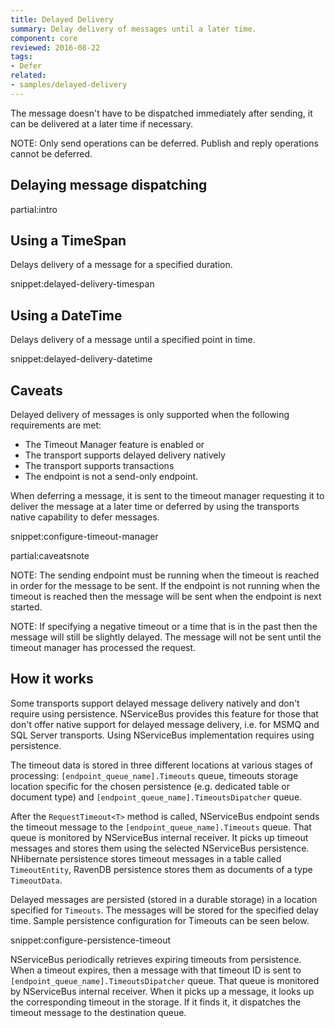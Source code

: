 ```yaml
---
title: Delayed Delivery
summary: Delay delivery of messages until a later time.
component: core
reviewed: 2016-08-22
tags:
- Defer
related:
- samples/delayed-delivery
---
```


The message doesn't have to be dispatched immediately after sending, it can be delivered at a later time if necessary.

NOTE: Only send operations can be deferred. Publish and reply operations cannot be deferred.


## Delaying message dispatching

partial:intro


## Using a TimeSpan

Delays delivery of a message for a specified duration.

snippet:delayed-delivery-timespan


## Using a DateTime

Delays delivery of a message until a specified point in time.

snippet:delayed-delivery-datetime


## Caveats

Delayed delivery of messages is only supported when the following requirements are met:

* The Timeout Manager feature is enabled or
* The transport supports delayed delivery natively
* The transport supports transactions
* The endpoint is not a send-only endpoint.

When deferring a message, it is sent to the timeout manager requesting it to deliver the message at a later time or deferred by using the transports native capability to defer messages.

snippet:configure-timeout-manager

partial:caveatsnote

NOTE: The sending endpoint must be running when the timeout is reached in order for the message to be sent. If the endpoint is not running when the timeout is reached then the message will be sent when the endpoint is next started.

NOTE: If specifying a negative timeout or a time that is in the past then the message will still be slightly delayed. The message will not be sent until the timeout manager has processed the request.


## How it works

Some transports support delayed message delivery natively and don't require using persistence. NServiceBus provides this feature for those that don't offer native support for delayed message delivery, i.e. for MSMQ and SQL Server transports. Using NServiceBus implementation requires using persistence.

The timeout data is stored in three different locations at various stages of processing: `[endpoint_queue_name].Timeouts` queue, timeouts storage location specific for the chosen persistence (e.g. dedicated table or document type) and `[endpoint_queue_name].TimeoutsDipatcher` queue.

After the `RequestTimeout<T>` method is called, NServiceBus endpoint sends the timeout message to the `[endpoint_queue_name].Timeouts` queue. That queue is monitored by NServiceBus internal receiver. It picks up timeout messages and stores them using the selected NServiceBus persistence. NHibernate persistence stores timeout messages in a table called `TimeoutEntity`, RavenDB persistence stores them as documents of a type `TimeoutData`.

Delayed messages are persisted (stored in a durable storage) in a location specified for `Timeouts`. The messages will be stored for the specified delay time. Sample persistence configuration for Timeouts can be seen below.

snippet:configure-persistence-timeout

NServiceBus periodically retrieves expiring timeouts from persistence. When a timeout expires, then a message with that timeout ID is sent to `[endpoint_queue_name].TimeoutsDipatcher` queue. That queue is monitored by NServiceBus internal receiver. When it picks up a message, it looks up the corresponding timeout in the storage. If it finds it, it dispatches the timeout message to the destination queue. 
